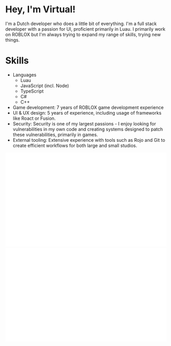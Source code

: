# Hey, I'm Virtual!

I'm a Dutch developer who does a little bit of everything. I'm a full stack developer with a passion for UI, proficient primarily in Luau.
I primarily work on ROBLOX but I'm always trying to expand my range of skills, trying new things.

# Skills
* Languages
    * Luau
    * JavaScript (incl. Node)
    * TypeScript
    * C#
    * C++
* Game development: 7 years of ROBLOX game development experience
* UI & UX design: 5 years of experience, including usage of frameworks like Roact or Fusion.
* Security: Security is one of my largest passions - I enjoy looking for vulnerabilities in my own code and creating systems designed to patch these vulnerabilities, primarily in games. 
* External tooling: Extensive experience with tools such as Rojo and Git to create efficient workflows for both large and small studios.



![](https://raw.githubusercontent.com/VirtualButFake/stats/master/generated/overview.svg#gh-dark-mode-only)
![](https://raw.githubusercontent.com/VirtualButFake/stats/master/generated/languages.svg#gh-dark-mode-only)

